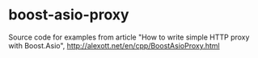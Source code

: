 boost-asio-proxy
================

Source code for examples from article "How to write simple HTTP proxy with Boost.Asio", http://alexott.net/en/cpp/BoostAsioProxy.html